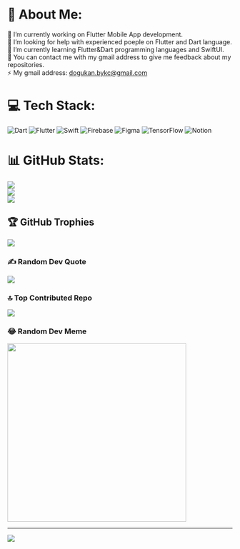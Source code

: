 # 💫 About Me:
🔭 I’m currently working on Flutter Mobile App development.<br>🤝 I’m looking for help with experienced poeple on Flutter and Dart language.<br>🌱 I’m currently learning Flutter&Dart programming languages and SwiftUI.<br>💬 You can contact me with my gmail address to give me feedback about my repositories.<br>⚡ My gmail address: dogukan.bykc@gmail.com


# 💻 Tech Stack:
![Dart](https://img.shields.io/badge/dart-%230175C2.svg?style=for-the-badge&logo=dart&logoColor=white) ![Flutter](https://img.shields.io/badge/Flutter-%2302569B.svg?style=for-the-badge&logo=Flutter&logoColor=white) ![Swift](https://img.shields.io/badge/swift-F54A2A?style=for-the-badge&logo=swift&logoColor=white) ![Firebase](https://img.shields.io/badge/firebase-%23039BE5.svg?style=for-the-badge&logo=firebase) 	![Figma](https://img.shields.io/badge/figma-%23F24E1E.svg?style=for-the-badge&logo=figma&logoColor=white) ![TensorFlow](https://img.shields.io/badge/TensorFlow-%23FF6F00.svg?style=for-the-badge&logo=TensorFlow&logoColor=white) ![Notion](https://img.shields.io/badge/Notion-%23000000.svg?style=for-the-badge&logo=notion&logoColor=white)
# 📊 GitHub Stats:
![](https://github-readme-stats.vercel.app/api?username=DogukanBuyukkoca&theme=prussian&hide_border=false&include_all_commits=true&count_private=true)<br/>
![](https://github-readme-streak-stats.herokuapp.com/?user=DogukanBuyukkoca&theme=prussian&hide_border=false)<br/>
![](https://github-readme-stats.vercel.app/api/top-langs/?username=DogukanBuyukkoca&theme=prussian&hide_border=false&include_all_commits=true&count_private=true&layout=compact)

## 🏆 GitHub Trophies
![](https://github-profile-trophy.vercel.app/?username=DogukanBuyukkoca&theme=dracula&no-frame=false&no-bg=false&margin-w=4)

### ✍️ Random Dev Quote
![](https://quotes-github-readme.vercel.app/api?type=horizontal&theme=tokyonight)

### 🔝 Top Contributed Repo
![](https://github-contributor-stats.vercel.app/api?username=DogukanBuyukkoca&limit=5&theme=tokyonight&combine_all_yearly_contributions=true)

### 😂 Random Dev Meme
<img src='https://randommeme-five.vercel.app/' style="height: 400px;"/>

---
[![](https://visitcount.itsvg.in/api?id=DogukanBuyukkoca&icon=6&color=0)](https://visitcount.itsvg.in)

<!-- Proudly created with GPRM ( https://gprm.itsvg.in ) -->
